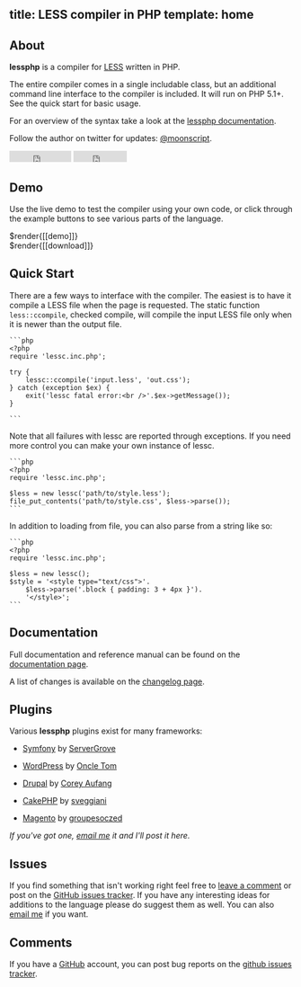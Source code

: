 title: LESS compiler in PHP
template: home
--

<a name="about"></a>
## About

**lessphp** is a compiler for [LESS][1] written in PHP.

The entire compiler comes in a single includable class, but an additional
command line interface to the compiler is included. It will run on PHP 5.1+.
See the quick start for basic usage.

For an overview of the syntax take a look at the [lessphp documentation][2].

Follow the author on twitter for updates: [@moonscript](http://twitter.com/moonscript).

<div class="github-buttons">
<iframe src="http://ghbtns.com/github-btn.html?user=leafo&repo=lessphp&type=watch&count=true" allowtransparency="true" frameborder="0" scrolling="0" width="110px" height="20px"></iframe>
<iframe src="http://ghbtns.com/github-btn.html?user=leafo&repo=lessphp&type=fork&count=true" allowtransparency="true" frameborder="0" scrolling="0" width="95px" height="20px"></iframe>
</div>

  [1]: http://lesscss.org/  "LESS CSS"
  [2]: ./docs  "lessphp Documentation"
  [3]: http://github.com/leafo/lessphp/issues "lessphp Issues"
  [4]: http://github.com/ "GitHub"
  [5]: ./changelog.html "changelog"

<a name="demo"></a>
## Demo

Use the live demo to test the compiler using your own code, or click through the
example buttons to see various parts of the language.

<div>$render{[[demo]]}</div>

<div>$render{[[download]]}</div>

<a name="quick_start"></a>
## Quick Start

There are a few ways to interface with the compiler. The easiest is to have it
compile a LESS file when the page is requested. The static function
`less::ccompile`, checked compile, will compile the input LESS file only when
it is newer than the output file.

    ```php
    <?php
    require 'lessc.inc.php';

    try {
        lessc::ccompile('input.less', 'out.css');
    } catch (exception $ex) {
        exit('lessc fatal error:<br />'.$ex->getMessage());
    }

    ```

Note that all failures with lessc are reported through exceptions. If you need
more control you can make your own instance of lessc.

    ```php
    <?php
    require 'lessc.inc.php';

    $less = new lessc('path/to/style.less');
    file_put_contents('path/to/style.css', $less->parse());
    ```

In addition to loading from file, you can also parse from a string like so:

    ```php
    <?php
    require 'lessc.inc.php';

    $less = new lessc();
    $style = '<style type="text/css">'.
        $less->parse('.block { padding: 3 + 4px }').
        '</style>';
    ```

<a name="documentation"></a>
## Documentation

Full documentation and reference manual can be found on the [documentation
page][2].

A list of changes is available on the [changelog page][5].

<a name="plugins"></a>
## Plugins

Various **lessphp** plugins exist for many frameworks:

 * [Symfony](http://www.symfony-project.org/plugins/sgLESSPlugin) by [ServerGrove](http://blog.servergrove.com/2009/07/30/css-symfony-plugin-with-lessphp/)

 * [WordPress](http://wordpress.org/extend/plugins/wp-less/) by [Oncle Tom](http://case.oncle-tom.net/)

 * [Drupal](http://drupal.org/project/less) by [Corey Aufang](http://drupal.org/user/163737)

 * [CakePHP](https://github.com/sveggiani/Cakeless) by [sveggiani](https://github.com/sveggiani)

 * [Magento](http://www.magentocommerce.com/magento-connect/catalog/product/view/id/12895/s/lesscss-5369/) by [groupesoczed](http://www.magentocommerce.com/magento-connect/developer/groupesoczed)

*If you've got one, [email me](mailto:leafot@gmail.com) it and I'll post it
here.*

<a name="issues"></a>
## Issues

If you find something that isn't working right feel free to [leave a
comment](#comments) or post on the [GitHub issues tracker][3]. If you have any
interesting ideas for additions to the language please do suggest them as well.
You can also [email me](mailto:leafot@gmail.com) if you want.

<a name="comments"></a>
## Comments

If you have a [GitHub][4] account, you can post bug reports on the [github issues
tracker][3].

<div class="comments" id="disqus_thread"></div>
<script type="text/javascript">
	var disqus_shortname = 'leafo';
	var disqus_url = 'http://leafo.net/lessphp/';

	(function() {
		var dsq = document.createElement('script'); dsq.type = 'text/javascript'; dsq.async = true;
		dsq.src = 'http://' + disqus_shortname + '.disqus.com/embed.js';
		(document.getElementsByTagName('head')[0] || document.getElementsByTagName('body')[0]).appendChild(dsq);
	})();
</script>

